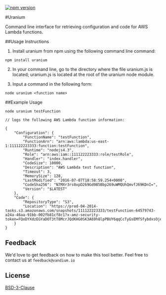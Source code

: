 [![npm version](https://badge.fury.io/js/uranium.svg)](https://badge.fury.io/js/uranium)

#Uranium

Command line interface for retrieving configuration and code for AWS Lambda functions.


##Usage Instructions

1. Install uranium from npm using the following command line command:

```
npm install uranium
```

2. In your command line, go to the directory where the file uranium.js is located; uranium.js is located at the root of the uranium node module.

3. Input a command in the following form:

```
node uranium <function name>
```


##Example Usage

```
node uranium testFunction

// logs the following AWS Lambda function information:

{
    "Configuration": {
        "FunctionName": "testFunction",
        "FunctionArn": "arn:aws:lambda:us-east-1:111122223333:function:testFunction",
        "Runtime": "nodejs4.3",
        "Role": "arn:aws:iam::111122223333:role/testRole",
        "Handler": "index.handler",
        "CodeSize": 10000,
        "Description": "AWS Lambda test function",
        "Timeout": 3,
        "MemorySize": 128,
        "LastModified": "2016-07-07T18:58:59.254+0000",
        "CodeSha256": "N7MXr3rs0xpD269Gd9B5Bbp269uWMQUhQmvfJ69KDnI=",
        "Version": "$LATEST"
    },
    "Code": {
        "RepositoryType": "S3",
        "Location": "https://prod-04-2014-tasks.s3.amazonaws.com/snapshots/111122223333/testFunction-64579743-a24a-46aa-91bb-002fb81cf8c1?x-amz-security-token=FQoDYXdzEGYaDOT3tT8McrJQdKHG0SK3A69h8lpPBUY6qqCcTyGsEMfSfybdxsOjeBtKi1pEXGMxVjuztf1qvYNZHAX8QztKIninhfycGiIST9Bs9z0CHkrn%2FQgl9j2oVKQgSTXBigHijmogLFeTTYDowvsGyYVtAY%2FYQoH3YgDoyytzeBTKrLDxPmZziZnEsOIwY2j1xXC4utnEci8BVUN37%2BFcU9aUaBlzqC1zjWZU0lOAtYldazeK%2B%2BQhJ938K60L33ChWk2vq45nSy0BF2vFBYYdlUtSyM64GjqKcdcgZ4G431VfHiJm4xRlErwdH%2FUuN%2FQSp%2BoLCB5KvF3EPTEGtWLC4meLW8E5jL69OjYLXFBWuRNfFBJKdtkT0sCbzt75JgNbCep9m%2BU%2F8ZXXnoGaKRCcSC6NODOkn2%2FC8tTyGTeNAvtAYu5TAV3hI7cXbbunvorwllLlgepYIRAX0gIZopUKvOkt9zI%2BasisIzEXBHVJsLctxjZYyFmY3JIUfXtQDHiKpUL4UJeyRwPy28fPBSNUD2vmCnwbQJpejDmD3ljwV3uB2Bl79BvRGBJrDaQHW69JE%2FSx5IMMmW6pA3ftVWkyGjbjIEgeUzb69Lgo7tSavAU%3D&AWSAccessKeyId=ASIAILXCFE3SJS2LCNLA&Expires=1468446186&Signature=NXm7KkSck1TyLh3XxVuFKkTVoe0%3D"
    }
}
```

## Feedback

We'd love to get feedback on how to make this tool better. Feel free to contact us at `feedback@vandium.io`


## License

[BSD-3-Clause](https://en.wikipedia.org/wiki/BSD_licenses)
